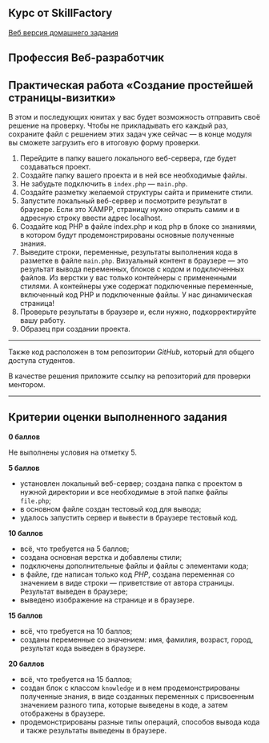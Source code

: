 ## Курс от SkillFactory

[Веб версия домашнего задания](https://phpfs.000webhostapp.com/)

## **Профессия Веб-разработчик**

## Практическая работа «Создание простейшей страницы-визитки»

В этом и последующих юнитах у вас будет возможность отправить своё решение на проверку. Чтобы не прикладывать его каждый раз, сохраните файл с решением этих задач уже сейчас — в конце модуля вы сможете загрузить его в итоговую форму проверки.

1. Перейдите в папку вашего локального веб-сервера, где будет создаваться проект.
1. Создайте папку вашего проекта и в ней все необходимые файлы.
1. Не забудьте подключить в `index.php` — `main.php`.
1. Создайте разметку желаемой структуры сайта и примените стили.
1. Запустите локальный веб-сервер и посмотрите результат в браузере. Если это XAMPP, страницу нужно открыть самим и в адресную строку ввести адрес localhost.
1. Создайте код PHP в файле index.php и код php в блоке со знаниями, в котором будут продемонстрированы основные полученные знания.
1. Выведите строки, переменные, результаты выполнения кода в разметке в файле `main.php`. Визуальный контент в браузере — это результат вывода переменных, блоков с кодом и подключенных файлов. Из верстки у вас только контейнеры с примененными стилями. А контейнеры уже содержат подключенные переменные, включенный код PHP и подключенные файлы. У нас динамическая страница!
1. Проверьте результаты в браузере и, если нужно, подкорректируйте вашу работу.
1. Образец при создании проекта.

---

Также код расположен в том репозитории _GitHub_, который для общего доступа студентов.

В качестве решения приложите ссылку на репозиторий для проверки ментором.

---

## Критерии оценки выполненного задания

**0 баллов**

Не выполнены условия на отметку 5.

**5 баллов**

- установлен локальный веб-сервер;
  создана папка с проектом в нужной директории и все необходимые в этой папке файлы `file.php`;
- в основном файле создан тестовый код для вывода;
- удалось запустить сервер и вывести в браузере тестовый код.

**10 баллов**

- всё, что требуется на 5 баллов;
- создана основная верстка и добавлены стили;
- подключены дополнительные файлы и файлы с элементами кода;
- в файле, где написан только код _PHP_, создана переменная со значением в виде строки — приветствие от автора страницы. Результат выведен в браузере;
- выведено изображение на странице и в браузере.

**15 баллов**

- всё, что требуется на 10 баллов;
- созданы переменные со значением: имя, фамилия, возраст, город, результат кода выведен в браузере.

**20 баллов**

- всё, что требуется на 15 баллов;
- создан блок с классом `knowledge` и в нем продемонстрированы полученные знания, в виде созданных переменных с присвоенным значением разного типа, которые выведены в коде, а затем отображены в браузере.
- продемонстрированы разные типы операций, способов вывода кода и также результаты выведены в браузере.
